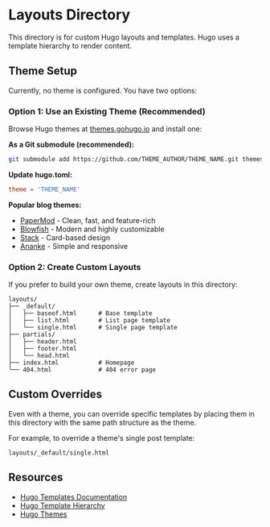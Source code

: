 # Layouts Directory

This directory is for custom Hugo layouts and templates. Hugo uses a template hierarchy to render content.

## Theme Setup

Currently, no theme is configured. You have two options:

### Option 1: Use an Existing Theme (Recommended)

Browse Hugo themes at [themes.gohugo.io](https://themes.gohugo.io/) and install one:

**As a Git submodule (recommended):**
```bash
git submodule add https://github.com/THEME_AUTHOR/THEME_NAME.git themes/THEME_NAME
```

**Update hugo.toml:**
```toml
theme = 'THEME_NAME'
```

**Popular blog themes:**
- [PaperMod](https://github.com/adityatelange/hugo-PaperMod) - Clean, fast, and feature-rich
- [Blowfish](https://github.com/nunocoracao/blowfish) - Modern and highly customizable
- [Stack](https://github.com/CaiJimmy/hugo-theme-stack) - Card-based design
- [Ananke](https://github.com/theNewDynamic/gohugo-theme-ananke) - Simple and responsive

### Option 2: Create Custom Layouts

If you prefer to build your own theme, create layouts in this directory:

```
layouts/
├── _default/
│   ├── baseof.html      # Base template
│   ├── list.html        # List page template
│   └── single.html      # Single page template
├── partials/
│   ├── header.html
│   ├── footer.html
│   └── head.html
├── index.html           # Homepage
└── 404.html             # 404 error page
```

## Custom Overrides

Even with a theme, you can override specific templates by placing them in this directory with the same path structure as the theme.

For example, to override a theme's single post template:
```
layouts/_default/single.html
```

## Resources

- [Hugo Templates Documentation](https://gohugo.io/templates/)
- [Hugo Template Hierarchy](https://gohugo.io/templates/lookup-order/)
- [Hugo Themes](https://themes.gohugo.io/)
